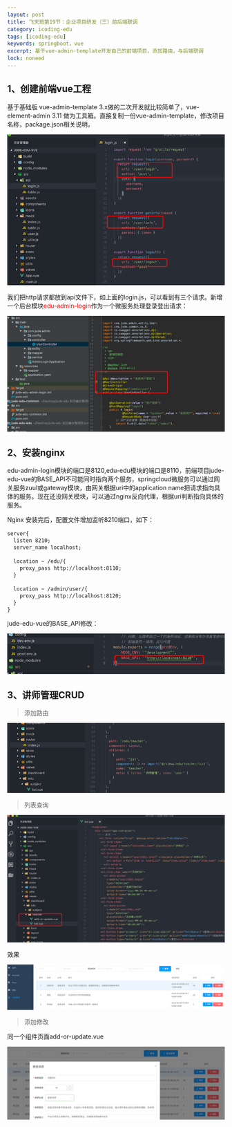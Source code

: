```yaml
---
layout: post
title: 飞天班第19节：企业项目研发（三）前后端联调
category: icoding-edu
tags: [icoding-edu]
keywords: springboot，vue
excerpt: 基于vue-admin-template开发自己的前端项目，添加路由，与后端联调
lock: noneed
---
```




## 1、创建前端vue工程

基于基础版 vue-admin-template 3.x做的二次开发就比较简单了，vue-element-admin 3.11 做为工具箱。直接复制一份vue-admin-template，修改项目名称，package.json相关说明。

![](/assets/images/2020/icoding/project-build/login-api.gif)

我们把http请求都放到api文件下，如上面的login.js，可以看到有三个请求。新增一个后台模块<font color="red">edu-admin-login</font>作为一个微服务处理登录登出请求：

![](/assets/images/2020/icoding/project-build/edu-admin-login.gif)



## 2、安装nginx

edu-admin-login模块的端口是8120,edu-edu模块的端口是8110，前端项目jude-edu-vue的BASE_API不可能同时指向两个服务，springcloud微服务可以通过网关服务zuul或gateway模块，由网关根据uri中的application name把请求指向具体的服务。现在还没网关模块，可以通过nginx反向代理，根据uri判断指向具体的服务。

Nginx 安装完后，配置文件增加监听8210端口，如下：

```nginx
server{
  listen 8210;
  server_name localhost;
  
  location ~ /edu/{
    proxy_pass http://localhost:8110;
  }
  
  location ~ /admin/user/{
    proxy_pass http://localhost:8120;
  }
}
```

jude-edu-vue的BASE_API修改：

![](/assets/images/2020/icoding/project-build/base_api.gif)

## 3、讲师管理CRUD

> 添加路由

![](/assets/images/2020/icoding/project-build/teacher-router.gif)



> 列表查询

![](/assets/images/2020/icoding/project-build/teacher.gif)

效果

![](/assets/images/2020/icoding/project-build/teacher-list.gif)



> 添加修改

同一个组件页面add-or-update.vue

![](/assets/images/2020/icoding/project-build/teacher-save-update.gif)

